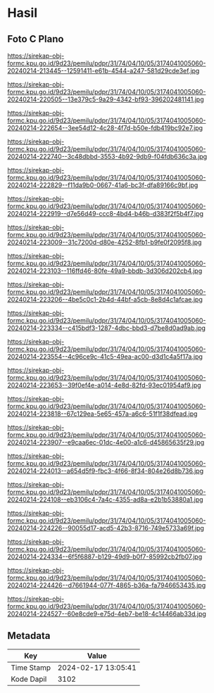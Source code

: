 # Hasil

## Foto C Plano

https://sirekap-obj-formc.kpu.go.id/9d23/pemilu/pdpr/31/74/04/10/05/3174041005060-20240214-213445--12591411-e61b-4544-a247-581d29cde3ef.jpg

https://sirekap-obj-formc.kpu.go.id/9d23/pemilu/pdpr/31/74/04/10/05/3174041005060-20240214-220505--13e379c5-9a29-4342-bf93-396202481141.jpg

https://sirekap-obj-formc.kpu.go.id/9d23/pemilu/pdpr/31/74/04/10/05/3174041005060-20240214-222654--3ee54d12-4c28-4f7d-b50e-fdb419bc92e7.jpg

https://sirekap-obj-formc.kpu.go.id/9d23/pemilu/pdpr/31/74/04/10/05/3174041005060-20240214-222740--3c48dbbd-3553-4b92-9db9-f04fdb636c3a.jpg

https://sirekap-obj-formc.kpu.go.id/9d23/pemilu/pdpr/31/74/04/10/05/3174041005060-20240214-222829--f11da9b0-0667-41a6-bc3f-dfa89166c9bf.jpg

https://sirekap-obj-formc.kpu.go.id/9d23/pemilu/pdpr/31/74/04/10/05/3174041005060-20240214-222919--d7e56d49-ccc8-4bd4-b46b-d383f2f5b4f7.jpg

https://sirekap-obj-formc.kpu.go.id/9d23/pemilu/pdpr/31/74/04/10/05/3174041005060-20240214-223009--31c7200d-d80e-4252-8fb1-b9fe0f2095f8.jpg

https://sirekap-obj-formc.kpu.go.id/9d23/pemilu/pdpr/31/74/04/10/05/3174041005060-20240214-223103--116ffd46-80fe-49a9-bbdb-3d306d202cb4.jpg

https://sirekap-obj-formc.kpu.go.id/9d23/pemilu/pdpr/31/74/04/10/05/3174041005060-20240214-223206--4be5c0c1-2b4d-44bf-a5cb-8e8d4c1afcae.jpg

https://sirekap-obj-formc.kpu.go.id/9d23/pemilu/pdpr/31/74/04/10/05/3174041005060-20240214-223334--c415bdf3-1287-4dbc-bbd3-d7be8d0ad9ab.jpg

https://sirekap-obj-formc.kpu.go.id/9d23/pemilu/pdpr/31/74/04/10/05/3174041005060-20240214-223554--4c96ce9c-41c5-49ea-ac00-d3d1c4a5f17a.jpg

https://sirekap-obj-formc.kpu.go.id/9d23/pemilu/pdpr/31/74/04/10/05/3174041005060-20240214-223653--39f0ef4e-a014-4e8d-82fd-93ec01954af9.jpg

https://sirekap-obj-formc.kpu.go.id/9d23/pemilu/pdpr/31/74/04/10/05/3174041005060-20240214-223818--67c129ea-5e65-457a-a6c6-51f1f38dfead.jpg

https://sirekap-obj-formc.kpu.go.id/9d23/pemilu/pdpr/31/74/04/10/05/3174041005060-20240214-223907--e9caa6ec-01dc-4e00-a1c6-d45865635f29.jpg

https://sirekap-obj-formc.kpu.go.id/9d23/pemilu/pdpr/31/74/04/10/05/3174041005060-20240214-224013--a654d5f9-fbc3-4f66-8f34-804e26d8b736.jpg

https://sirekap-obj-formc.kpu.go.id/9d23/pemilu/pdpr/31/74/04/10/05/3174041005060-20240214-224108--eb3106c4-7a4c-4355-ad8a-e2b1b53880a1.jpg

https://sirekap-obj-formc.kpu.go.id/9d23/pemilu/pdpr/31/74/04/10/05/3174041005060-20240214-224226--90055d17-acd5-42b3-8716-749e5733a69f.jpg

https://sirekap-obj-formc.kpu.go.id/9d23/pemilu/pdpr/31/74/04/10/05/3174041005060-20240214-224334--6f5f6887-b129-49d9-b0f7-85992cb2fb07.jpg

https://sirekap-obj-formc.kpu.go.id/9d23/pemilu/pdpr/31/74/04/10/05/3174041005060-20240214-224426--d7661944-077f-4865-b36a-fa7946653435.jpg

https://sirekap-obj-formc.kpu.go.id/9d23/pemilu/pdpr/31/74/04/10/05/3174041005060-20240214-224527--60e8cde9-e75d-4eb7-be18-4c14466ab33d.jpg


## Metadata

| Key        | Value               |
| ---------- | ------------------- |
| Time Stamp | 2024-02-17 13:05:41 |
| Kode Dapil | 3102                |



